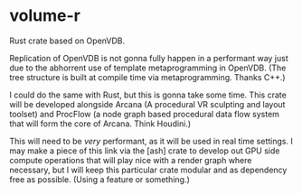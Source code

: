 # volume-r
Rust crate based on OpenVDB.

Replication of OpenVDB is not gonna fully happen in a performant way just due to the abhorrent use of template metaprogramming in OpenVDB. (The tree structure is built at compile time via metaprogramming. Thanks C++.)

I could do the same with Rust, but this is gonna take some time. This crate will be developed alongside Arcana (A procedural VR sculpting and layout toolset) and ProcFlow (a node graph based procedural data flow system that will form the core of Arcana. Think Houdini.)

This will need to be *very* performant, as it will be used in real time settings. I may make a piece of this link via the [ash] crate to develop out GPU side compute operations that will play nice with a render graph where necessary, but I will keep this particular crate modular and as dependency free as possible. (Using a feature or something.)
